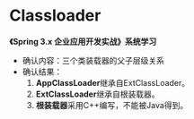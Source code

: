 # Classloader
**《Spring 3.x 企业应用开发实战》系统学习**

* 确认内容：三个类装载器的父子层级关系
* 确认结果：
    1. **AppClassLoader**继承自ExtClassLoader。
    2. **ExtClassLoader**继承自根装载器。
    3. **根装载器**采用C++编写，不能被Java得到。
